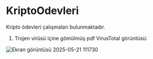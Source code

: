 # KriptoOdevleri
Kripto ödevleri çalışmaları bulunmaktadır.

1) Trojen virüsü içine gömülmüş pdf VirusTotal görüntüsü:


![Ekran görüntüsü 2025-05-21 111730](https://github.com/user-attachments/assets/2f048941-6ed6-4c18-9c9e-c0f906c3026d)

